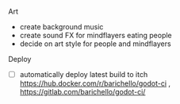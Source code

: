 
Art

- create background music
- create sound FX for mindflayers eating people
- decide on art style for people and mindflayers

Deploy

- [ ] automatically deploy latest build to itch https://hub.docker.com/r/barichello/godot-ci , https://gitlab.com/barichello/godot-ci/

